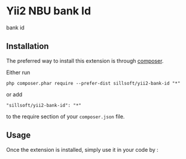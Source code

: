 Yii2 NBU bank Id
================
bank id

Installation
------------

The preferred way to install this extension is through [composer](http://getcomposer.org/download/).

Either run

```
php composer.phar require --prefer-dist sillsoft/yii2-bank-id "*"
```

or add

```
"sillsoft/yii2-bank-id": "*"
```

to the require section of your `composer.json` file.


Usage
-----

Once the extension is installed, simply use it in your code by  :

```php
